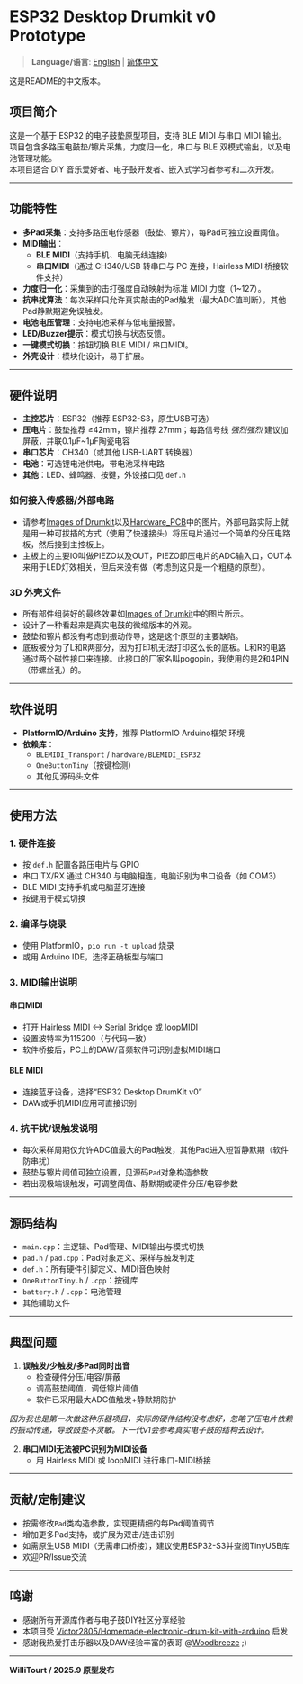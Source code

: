 # ESP32 Desktop Drumkit v0 Prototype

> **Language/语言**: [English](README.md) | [简体中文](README-zh-CN.md)

这是README的中文版本。

## 项目简介

这是一个基于 ESP32 的电子鼓垫原型项目，支持 BLE MIDI 与串口 MIDI 输出。项目包含多路压电鼓垫/镲片采集，力度归一化，串口与 BLE 双模式输出，以及电池管理功能。  
本项目适合 DIY 音乐爱好者、电子鼓开发者、嵌入式学习者参考和二次开发。

---

## 功能特性

- **多Pad采集**：支持多路压电传感器（鼓垫、镲片），每Pad可独立设置阈值。
- **MIDI输出**：
  - **BLE MIDI**（支持手机、电脑无线连接）
  - **串口MIDI**（通过 CH340/USB 转串口与 PC 连接，Hairless MIDI 桥接软件支持）
- **力度归一化**：采集到的击打强度自动映射为标准 MIDI 力度（1~127）。
- **抗串扰算法**：每次采样只允许真实敲击的Pad触发（最大ADC值判断），其他Pad静默期避免误触发。
- **电池电压管理**：支持电池采样与低电量报警。
- **LED/Buzzer提示**：模式切换与状态反馈。
- **一键模式切换**：按钮切换 BLE MIDI / 串口MIDI。
- **外壳设计**：模块化设计，易于扩展。

---

## 硬件说明

- **主控芯片**：ESP32（推荐 ESP32-S3，原生USB可选）
- **压电片**：鼓垫推荐 ≥42mm，镲片推荐 27mm；每路信号线 *强烈强烈* 建议加屏蔽，并联0.1μF~1μF陶瓷电容
- **串口芯片**：CH340（或其他 USB-UART 转换器）
- **电池**：可选锂电池供电，带电池采样电路
- **其他**：LED、蜂鸣器、按键，外设接口见 `def.h`

### 如何接入传感器/外部电路

- 请参考[Images of Drumkit](https://github.com/WilliTourt/ESP32-Desktop-Drumkit-v0-Prototype/tree/main/Images%20of%20Drumkit)以及[Hardware_PCB](https://github.com/WilliTourt/ESP32-Desktop-Drumkit-v0-Prototype/tree/main/Hardware_PCB)中的图片。外部电路实际上就是用一种可拔插的方式（使用了快速接头）将压电片通过一个简单的分压电路板，然后接到主控板上。
- 主板上的主要IO叫做PIEZO以及OUT，PIEZO即压电片的ADC输入口，OUT本来用于LED灯效相关，但后来没有做（考虑到这只是一个粗糙的原型）。

### 3D 外壳文件

- 所有部件组装好的最终效果如[Images of Drumkit](https://github.com/WilliTourt/ESP32-Desktop-Drumkit-v0-Prototype/tree/main/Images%20of%20Drumkit)中的图片所示。
- 设计了一种看起来是真实电鼓的微缩版本的外观。
- 鼓垫和镲片都没有考虑到振动传导，这是这个原型的主要缺陷。
- 底板被分为了L和R两部分，因为打印机无法打印这么长的底板。L和R的电路通过两个磁性接口来连接。此接口的厂家名叫pogopin，我使用的是2和4PIN（带螺丝孔）的。

---

## 软件说明

- **PlatformIO/Arduino 支持**，推荐 PlatformIO Arduino框架 环境
- **依赖库**：
  - `BLEMIDI_Transport` / `hardware/BLEMIDI_ESP32`
  - `OneButtonTiny`（按键检测）
  - 其他见源码头文件

---

## 使用方法

### 1. 硬件连接

- 按 `def.h` 配置各路压电片与 GPIO
- 串口 TX/RX 通过 CH340 与电脑相连，电脑识别为串口设备（如 COM3）
- BLE MIDI 支持手机或电脑蓝牙连接
- 按键用于模式切换

### 2. 编译与烧录

- 使用 PlatformIO，`pio run -t upload` 烧录
- 或用 Arduino IDE，选择正确板型与端口

### 3. MIDI输出说明

#### 串口MIDI

- 打开 [Hairless MIDI <-> Serial Bridge](https://projectgus.github.io/hairless-midiserial/) 或 [loopMIDI](https://www.tobias-erichsen.de/software/loopmidi.html)
- 设置波特率为115200（与代码一致）
- 软件桥接后，PC上的DAW/音频软件可识别虚拟MIDI端口

#### BLE MIDI

- 连接蓝牙设备，选择“ESP32 Desktop DrumKit v0”
- DAW或手机MIDI应用可直接识别

### 4. 抗干扰/误触发说明

- 每次采样周期仅允许ADC值最大的Pad触发，其他Pad进入短暂静默期（软件防串扰）
- 鼓垫与镲片阈值可独立设置，见源码`Pad`对象构造参数
- 若出现极端误触发，可调整阈值、静默期或硬件分压/电容参数

---

## 源码结构

- `main.cpp`：主逻辑、Pad管理、MIDI输出与模式切换
- `pad.h` / `pad.cpp`：Pad对象定义、采样与触发判定
- `def.h`：所有硬件引脚定义、MIDI音色映射
- `OneButtonTiny.h` / `.cpp`：按键库
- `battery.h` / `.cpp`：电池管理
- 其他辅助文件

---

## 典型问题

1. **误触发/少触发/多Pad同时出音**
   - 检查硬件分压/电容/屏蔽
   - 调高鼓垫阈值，调低镲片阈值
   - 软件已采用最大ADC值触发+静默期防护

  *因为我也是第一次做这种乐器项目，实际的硬件结构没考虑好，忽略了压电片依赖的振动传递，导致鼓垫不灵敏。下一代v1会参考真实电子鼓的结构去设计。*

2. **串口MIDI无法被PC识别为MIDI设备**  
   - 用 Hairless MIDI 或 loopMIDI 进行串口-MIDI桥接

---

## 贡献/定制建议

- 按需修改`Pad`类构造参数，实现更精细的每Pad阈值调节
- 增加更多Pad支持，或扩展为双击/连击识别
- 如需原生USB MIDI（无需串口桥接），建议使用ESP32-S3并查阅TinyUSB库
- 欢迎PR/Issue交流

---

## 鸣谢

- 感谢所有开源库作者与电子鼓DIY社区分享经验
- 本项目受 [Victor2805/Homemade-electronic-drum-kit-with-arduino](https://github.com/Victor2805/Homemade-electronic-drum-kit-with-arduino) 启发
- 感谢我热爱打击乐器以及DAW经验丰富的表哥 @[Woodbreeze](https://github.com/WoodBreeze) ;)
---

**WilliTourt / 2025.9 原型发布**
